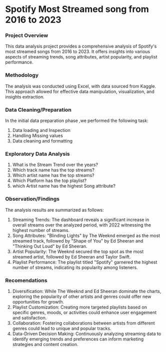 # Spotify Most Streamed song from 2016 to 2023

### Project Overview

This data analysis project provides a comprehensive analysis of Spotify's most streamed songs from 2016 to 2023. It offers insights into various aspects of streaming trends, song attributes, artist popularity, and playlist performance.




### Methodology

The analysis was conducted using Excel, with data sourced from Kaggle. This approach allowed for effective data manipulation, visualization, and insights extraction.

### Data Cleaning/Preparation

In the initial data preparation phase ,we performed the following task:
1. Data loading and Inspection
2. Handling Missing values
3. Data cleaning and formatting

### Exploratory Data Analysis

1. What is the Stream Trend over the years?
2. Which track name has the top streams?
3. Which artist name has the top streams?
4. Which Platform has the top playlist?
5. which Artist name has the highest Song attribute?

### Observation/Findings

The analysis results are summarized as follows:
1. Streaming Trends: The dashboard reveals a significant increase in overall streams over the analyzed period, with 2022 witnessing the highest number of streams.
2. Song Attributes: "Blinding Lights" by The Weeknd emerged as the most streamed track, followed by "Shape of You" by Ed Sheeran and "Thinking Out Loud" by Ed Sheeran.
3. Artist Popularity: The Weeknd secured the top spot as the most streamed artist, followed by Ed Sheeran and Taylor Swift.
4. Playlist Performance: The playlist titled "Spotify" garnered the highest number of streams, indicating its popularity among listeners.

### Recomendations

1. Diversification: While The Weeknd and Ed Sheeran dominate the charts, exploring the popularity of other artists and genres could offer new opportunities for growth.
2. Playlist Customization: Creating more targeted playlists based on specific genres, moods, or activities could enhance user engagement and satisfaction.
3. Collaboration: Fostering collaborations between artists from different genres could lead to unique and popular tracks.
4. Data-Driven Decision Making: Continuously analyzing streaming data to identify emerging trends and preferences can inform marketing strategies and content creation.


